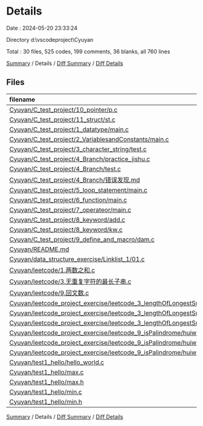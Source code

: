 # Details

Date : 2024-05-20 23:33:24

Directory d:\\vscodeproject\\Cyuyan

Total : 30 files,  525 codes, 199 comments, 36 blanks, all 760 lines

[Summary](results.md) / Details / [Diff Summary](diff.md) / [Diff Details](diff-details.md)

## Files
| filename | language | code | comment | blank | total |
| :--- | :--- | ---: | ---: | ---: | ---: |
| [Cyuyan/C_test_project/10_pointer/p.c](/Cyuyan/C_test_project/10_pointer/p.c) | C | 10 | 29 | 1 | 40 |
| [Cyuyan/C_test_project/11_struct/st.c](/Cyuyan/C_test_project/11_struct/st.c) | C | 23 | 7 | 5 | 35 |
| [Cyuyan/C_test_project/1_datatype/main.c](/Cyuyan/C_test_project/1_datatype/main.c) | C | 12 | 2 | 0 | 14 |
| [Cyuyan/C_test_project/2_VariablesandConstants/main.c](/Cyuyan/C_test_project/2_VariablesandConstants/main.c) | C | 18 | 17 | 2 | 37 |
| [Cyuyan/C_test_project/3_character_string/test.c](/Cyuyan/C_test_project/3_character_string/test.c) | C | 23 | 6 | 1 | 30 |
| [Cyuyan/C_test_project/4_Branch/practice_jishu.c](/Cyuyan/C_test_project/4_Branch/practice_jishu.c) | C | 15 | 1 | 0 | 16 |
| [Cyuyan/C_test_project/4_Branch/test.c](/Cyuyan/C_test_project/4_Branch/test.c) | C | 33 | 24 | 0 | 57 |
| [Cyuyan/C_test_project/4_Branch/错误发现.md](/Cyuyan/C_test_project/4_Branch/%E9%94%99%E8%AF%AF%E5%8F%91%E7%8E%B0.md) | Markdown | 10 | 0 | 1 | 11 |
| [Cyuyan/C_test_project/5_loop_statement/main.c](/Cyuyan/C_test_project/5_loop_statement/main.c) | C | 4 | 0 | 0 | 4 |
| [Cyuyan/C_test_project/6_function/main.c](/Cyuyan/C_test_project/6_function/main.c) | C | 31 | 1 | 1 | 33 |
| [Cyuyan/C_test_project/7_operateor/main.c](/Cyuyan/C_test_project/7_operateor/main.c) | C | 10 | 26 | 3 | 39 |
| [Cyuyan/C_test_project/8_keyword/add.c](/Cyuyan/C_test_project/8_keyword/add.c) | C | 10 | 8 | 1 | 19 |
| [Cyuyan/C_test_project/8_keyword/kw.c](/Cyuyan/C_test_project/8_keyword/kw.c) | C | 32 | 41 | 5 | 78 |
| [Cyuyan/C_test_project/9_define_and_macro/dam.c](/Cyuyan/C_test_project/9_define_and_macro/dam.c) | C | 11 | 2 | 0 | 13 |
| [Cyuyan/README.md](/Cyuyan/README.md) | Markdown | 36 | 0 | 4 | 40 |
| [Cyuyan/data_structure_exercise/Linklist_1/01.c](/Cyuyan/data_structure_exercise/Linklist_1/01.c) | C | 9 | 0 | 2 | 11 |
| [Cyuyan/leetcode/1.两数之和.c](/Cyuyan/leetcode/1.%E4%B8%A4%E6%95%B0%E4%B9%8B%E5%92%8C.c) | C | 19 | 15 | 3 | 37 |
| [Cyuyan/leetcode/3.无重复字符的最长子串.c](/Cyuyan/leetcode/3.%E6%97%A0%E9%87%8D%E5%A4%8D%E5%AD%97%E7%AC%A6%E7%9A%84%E6%9C%80%E9%95%BF%E5%AD%90%E4%B8%B2.c) | C | 27 | 9 | 1 | 37 |
| [Cyuyan/leetcode/9.回文数.c](/Cyuyan/leetcode/9.%E5%9B%9E%E6%96%87%E6%95%B0.c) | C | 37 | 7 | 2 | 46 |
| [Cyuyan/leetcode_project_exercise/leetcode_3_lengthOfLongestSubstring/zui.c](/Cyuyan/leetcode_project_exercise/leetcode_3_lengthOfLongestSubstring/zui.c) | C | 52 | 2 | 1 | 55 |
| [Cyuyan/leetcode_project_exercise/leetcode_3_lengthOfLongestSubstring/zui.h](/Cyuyan/leetcode_project_exercise/leetcode_3_lengthOfLongestSubstring/zui.h) | C++ | 1 | 0 | 0 | 1 |
| [Cyuyan/leetcode_project_exercise/leetcode_3_lengthOfLongestSubstring/zuichangzichuan.c](/Cyuyan/leetcode_project_exercise/leetcode_3_lengthOfLongestSubstring/zuichangzichuan.c) | C | 10 | 0 | 0 | 10 |
| [Cyuyan/leetcode_project_exercise/leetcode_9_isPalindrome/huiwen.c](/Cyuyan/leetcode_project_exercise/leetcode_9_isPalindrome/huiwen.c) | C | 37 | 0 | 0 | 37 |
| [Cyuyan/leetcode_project_exercise/leetcode_9_isPalindrome/huiwen.h](/Cyuyan/leetcode_project_exercise/leetcode_9_isPalindrome/huiwen.h) | C++ | 1 | 1 | 0 | 2 |
| [Cyuyan/leetcode_project_exercise/leetcode_9_isPalindrome/huiwen1.c](/Cyuyan/leetcode_project_exercise/leetcode_9_isPalindrome/huiwen1.c) | C | 12 | 1 | 0 | 13 |
| [Cyuyan/test1_hello/hello_world.c](/Cyuyan/test1_hello/hello_world.c) | C | 26 | 0 | 3 | 29 |
| [Cyuyan/test1_hello/max.c](/Cyuyan/test1_hello/max.c) | C | 7 | 0 | 0 | 7 |
| [Cyuyan/test1_hello/max.h](/Cyuyan/test1_hello/max.h) | C++ | 1 | 0 | 0 | 1 |
| [Cyuyan/test1_hello/min.c](/Cyuyan/test1_hello/min.c) | C | 7 | 0 | 0 | 7 |
| [Cyuyan/test1_hello/min.h](/Cyuyan/test1_hello/min.h) | C++ | 1 | 0 | 0 | 1 |

[Summary](results.md) / Details / [Diff Summary](diff.md) / [Diff Details](diff-details.md)